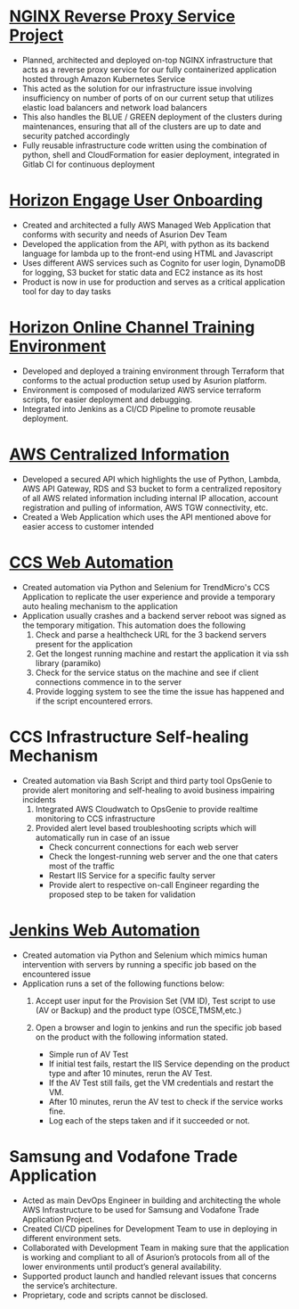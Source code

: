 # [NGINX Reverse Proxy Service Project](https://github.com/keithbenedicto-personal/Portfolio/tree/main/engage-user-onboarding)

* Planned, architected and deployed on-top NGINX infrastructure that acts as a reverse proxy service for our fully containerized application hosted through Amazon Kubernetes Service
* This acted as the solution for our infrastructure issue involving insufficiency on number of ports of on our current setup that utilizes elastic load balancers and network load balancers
* This also handles the BLUE / GREEN deployment of the clusters during maintenances, ensuring that all of the clusters are up to date and security patched accordingly
* Fully reusable infrastructure code written using the combination of python, shell and CloudFormation for easier deployment, integrated in Gitlab CI for continuous deployment

# [Horizon Engage User Onboarding](https://github.com/keithbenedicto-personal/Portfolio/tree/main/engage-user-onboarding)

* Created and architected a fully AWS Managed Web Application that conforms with security and needs of Asurion Dev Team
* Developed the application from the API, with python as its backend language for lambda up to the front-end using HTML and Javascript
* Uses different AWS services such as Cognito for user login, DynamoDB for logging, S3 bucket for static data and EC2 instance as its host
* Product is now in use for production and serves as a critical application tool for day to day tasks

# [Horizon Online Channel Training Environment](https://github.com/keithbenedicto-personal/Portfolio/tree/main/Horizon%20Online%20Channel%20Training%20Environment)

* Developed and deployed a training environment through Terraform that conforms to the actual production setup used by Asurion platform.
* Environment is composed of modularized AWS service terraform scripts, for easier deployment and debugging.
* Integrated into Jenkins as a CI/CD Pipeline to promote reusable deployment.

# [AWS Centralized Information](https://github.com/keithbenedicto-personal/Portfolio/tree/main/AWS%20Centralized%20Information)
* Developed a secured API which highlights the use of Python, Lambda, AWS API Gateway, RDS and S3 bucket to form a centralized repository of all AWS related information including internal IP allocation, account registration and pulling of information, AWS TGW connectivity, etc.
* Created a Web Application which uses the API mentioned above for easier access to customer intended

# [CCS Web Automation](https://github.com/keithbenedicto-personal/Portfolio/tree/main/CCS%20-%20Selenium)
* Created automation via Python and Selenium for TrendMicro's CCS Application to replicate the user experience and provide a temporary auto healing mechanism to the application
* Application usually crashes and a backend server reboot was signed as the temporary mitigation. This automation does the following
    1. Check and parse a healthcheck URL for the 3 backend servers present for the application
    2. Get the longest running machine and restart the application it via ssh library (paramiko)
    3. Check for the service status on the machine and see if client connections commence in to the server
    4. Provide logging system to see the time the issue has happened and if the script encountered errors.

# CCS Infrastructure Self-healing Mechanism
* Created automation via Bash Script and third party tool OpsGenie to provide alert monitoring and self-healing to avoid business impairing incidents
    1. Integrated AWS Cloudwatch to OpsGenie to provide realtime monitoring to CCS infrastructure
    2. Provided alert level based troubleshooting scripts which will automatically run in case of an issue
        * Check concurrent connections for each web server
        * Check the longest-running web server and the one that caters most of the traffic
        * Restart IIS Service for a specific faulty server
        * Provide alert to respective on-call Engineer regarding the proposed step to be taken for validation 
# [Jenkins Web Automation](https://github.com/keithbenedicto-personal/Portfolio/tree/main/Jenkins%20-%20Selenium)
 * Created automation via Python and Selenium which mimics human intervention with servers by running a specific job based on the encountered issue
 * Application runs a set of the following functions below:
    1. Accept user input for the Provision Set (VM ID), Test script to use (AV or Backup) and the product type (OSCE,TMSM,etc.)
    2. Open a browser and login to jenkins and run the specific job based on the product with the following information stated.
      
        * Simple run of AV Test
        * If initial test fails, restart the IIS Service depending on the product type and after 10 minutes, rerun the AV Test.
        * If the AV Test still fails, get the VM credentials and restart the VM.
        * After 10 minutes, rerun the AV test to check if the service works fine.
        * Log each of the steps taken and if it succeeded or not.
      
# Samsung and Vodafone Trade Application
* Acted as main DevOps Engineer in building and architecting the whole AWS Infrastructure to be used for Samsung and Vodafone Trade Application Project.
* Created CI/CD pipelines for Development Team to use in deploying in different environment sets.
* Collaborated with Development Team in making sure that the application is working and compliant to all of Asurion’s protocols from all of the lower environments until product’s general availability.
* Supported product launch and handled relevant issues that concerns the service’s architecture.
* Proprietary, code and scripts cannot be disclosed.



      

